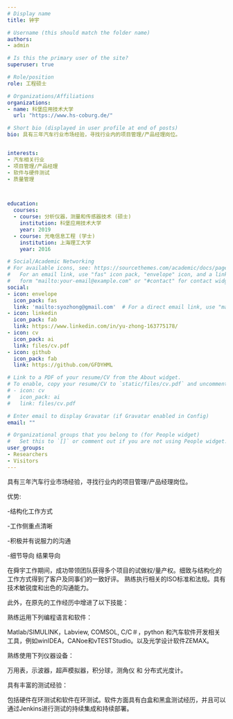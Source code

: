 ```yaml
---
# Display name
title: 钟宇

# Username (this should match the folder name)
authors:
- admin

# Is this the primary user of the site?
superuser: true

# Role/position
role: 工程硕士

# Organizations/Affiliations
organizations:
- name: 科堡应用技术大学
  url: "https://www.hs-coburg.de/"

# Short bio (displayed in user profile at end of posts)
bio: 具有三年汽车行业市场经验，寻找行业内的项目管理/产品经理岗位。


interests:
- 汽车相关行业
- 项目管理/产品经理
- 软件与硬件测试
- 质量管理



education:
  courses:
  - course: 分析仪器，测量和传感器技术 (硕士)
    institution: 科堡应用技术大学
    year: 2019
  - course: 光电信息工程 (学士)
    institution: 上海理工大学
    year: 2016

# Social/Academic Networking
# For available icons, see: https://sourcethemes.com/academic/docs/page-builder/#icons
#   For an email link, use "fas" icon pack, "envelope" icon, and a link in the
#   form "mailto:your-email@example.com" or "#contact" for contact widget.
social:
- icon: envelope
  icon_pack: fas
  link: 'mailto:syozhong@gmail.com'  # For a direct email link, use "mailto:syozhong@gmail.com".
- icon: linkedin
  icon_pack: fab
  link: https://www.linkedin.com/in/yu-zhong-163775178/
- icon: cv
  icon_pack: ai
  link: files/cv.pdf
- icon: github
  icon_pack: fab
  link: https://github.com/GFDYHML

# Link to a PDF of your resume/CV from the About widget.
# To enable, copy your resume/CV to `static/files/cv.pdf` and uncomment the lines below.
# - icon: cv
#   icon_pack: ai
#   link: files/cv.pdf

# Enter email to display Gravatar (if Gravatar enabled in Config)
email: ""

# Organizational groups that you belong to (for People widget)
#   Set this to `[]` or comment out if you are not using People widget.
user_groups:
- Researchers
- Visitors
---
```




具有三年汽车行业市场经验，寻找行业内的项目管理/产品经理岗位。

优势:

-结构化工作方式

-工作侧重点清晰

-积极并有说服力的沟通

-细节导向 结果导向

在舜宇工作期间，成功带领团队获得多个项目的试做权/量产权。细致与结构化的工作方式得到了客户及同事们的一致好评。
熟练执行相关的ISO标准和法规。具有技术敏锐度和出色的沟通能力。

此外，在原先的工作经历中增进了以下技能：

熟练运用下列编程语言和软件：

Matlab/SIMULINK，Labview, COMSOL, C/C＃，python 和汽车软件开发相关工具，例如winIDEA，CANoe和vTESTStudio。以及光学设计软件ZEMAX。

熟练使用下列仪器设备：

万用表，示波器，超声模拟器，积分球，测角仪 和 分布式光度计。

具有丰富的测试经验：

包括硬件在环测试和软件在环测试。软件方面具有白盒和黑盒测试经历，并且可以通过Jenkins进行测试的持续集成和持续部署。


